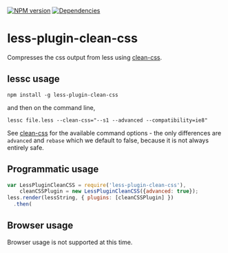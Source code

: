 [![NPM version](https://badge.fury.io/js/less-plugin-clean-css.svg)](http://badge.fury.io/js/less-plugin-clean-css) [![Dependencies](https://david-dm.org/less/less-plugin-clean-css.svg)](https://david-dm.org/less/less-plugin-clean-css)

# less-plugin-clean-css

Compresses the css output from less using [clean-css](https://github.com/jakubpawlowicz/clean-css).

## lessc usage

```
npm install -g less-plugin-clean-css
```

and then on the command line,

```
lessc file.less --clean-css="--s1 --advanced --compatibility=ie8"
```

See [clean-css](https://github.com/jakubpawlowicz/clean-css/tree/v3.0.1#how-to-use-clean-css-programmatically) for the available command options - the only differences are `advanced` and `rebase` which we default to false, because it is not always entirely safe.

## Programmatic usage

```js
var LessPluginCleanCSS = require('less-plugin-clean-css'),
    cleanCSSPlugin = new LessPluginCleanCSS({advanced: true});
less.render(lessString, { plugins: [cleanCSSPlugin] })
  .then(
```

## Browser usage

Browser usage is not supported at this time.
